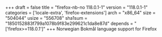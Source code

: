 +++
draft = false
title = "firefox-nb-no 118.0.1-1"
version = "118.0.1-1"
categories = ['locale-extra', 'firefox-extensions']
arch = "x86_64"
size = "504044"
usize = "556708"
sha1sum = "1850152883f799a1078b9f83e299621c1da8e87d"
depends = "['firefox>=118.0.1']"
+++
Norwegian Bokmål language support for Firefox